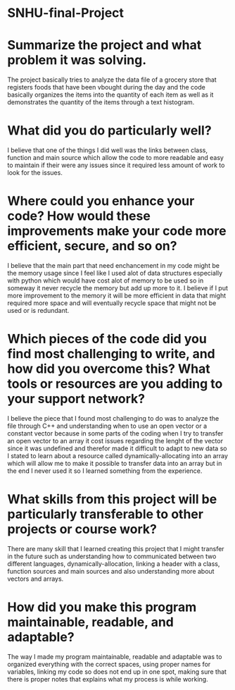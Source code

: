 # SNHU-final-Project
# Summarize the project and what problem it was solving.
The project basically tries to analyze the data file of a grocery store that registers foods that have been vbought during the day and the code basically organizes the items into the quantity of each item as well as it demonstrates the quantity of the items through a text histogram.

# What did you do particularly well?
I believe that one of the things I did well was the links between class, function and main source which allow the code to more readable and easy to maintain if their were any issues since it required less amount of work to look for the issues.

# Where could you enhance your code? How would these improvements make your code more efficient, secure, and so on?
I believe that the main part that need enchancement in my code might be the memory usage since I feel like I used alot of data structures especially with python which would have cost alot of memory to be used so in someway it never recycle the memory but add up more to it. I believe if I put more improvement to the memory it will be more efficient in data that might required more space and will eventually recycle space that might not be used or is redundant.

# Which pieces of the code did you find most challenging to write, and how did you overcome this? What tools or resources are you adding to your support network?
I believe the piece that I found most challenging to do was to analyze the file through C++ and understanding when to use an open vector or a constant vector because in some parts of the coding when I try to transfer an open vector to an array it cost issues regarding the lenght of the vector since it was undefined and therefor made it difficult to adapt to new data so I stated to learn about a resource called dynamically-allocating into an array which will allow me to make it possible to transfer data into an array but in the end I never used it so I learned something from the experience.

# What skills from this project will be particularly transferable to other projects or course work?
There are many skill that I learned creating this project that I might transfer in the future such as understanding how to communicated between two different languages, dynamically-allocation, linking a header with a class, function sources and main sources and also understanding more about vectors and arrays.

# How did you make this program maintainable, readable, and adaptable?
The way I made my program maintainable, readable and adaptable was to organized everything with the correct spaces, using proper names for variables, linking my code so does not end up in one spot, making sure that there is proper notes that explains what my process is while working.
